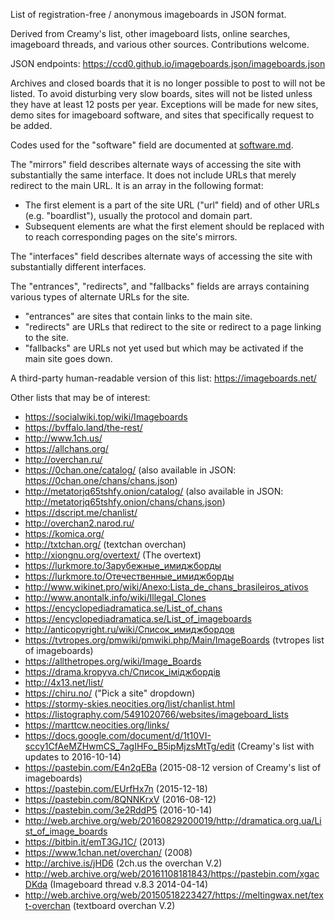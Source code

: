 List of registration-free / anonymous imageboards in JSON format.

Derived from Creamy's list, other imageboard lists, online searches, imageboard threads, and various other sources. Contributions welcome.

JSON endpoints:
https://ccd0.github.io/imageboards.json/imageboards.json

Archives and closed boards that it is no longer possible to post to will not be listed.
To avoid disturbing very slow boards, sites will not be listed unless they have at least 12 posts per year.
Exceptions will be made for new sites, demo sites for imageboard software, and sites that specifically request to be added.

Codes used for the "software" field are documented at [software.md](software.md).

The "mirrors" field describes alternate ways of accessing the site with substantially the same interface. It does not include URLs that merely redirect to the main URL. It is an array in the following format:
* The first element is a part of the site URL ("url" field) and of other URLs (e.g. "boardlist"), usually the protocol and domain part.
* Subsequent elements are what the first element should be replaced with to reach corresponding pages on the site's mirrors.

The "interfaces" field describes alternate ways of accessing the site with substantially different interfaces.

The "entrances", "redirects", and "fallbacks" fields are arrays containing various types of alternate URLs for the site.
* "entrances" are sites that contain links to the main site.
* "redirects" are URLs that redirect to the site or redirect to a page linking to the site.
* "fallbacks" are URLs not yet used but which may be activated if the main site goes down.

A third-party human-readable version of this list:
https://imageboards.net/

Other lists that may be of interest:
* https://socialwiki.top/wiki/Imageboards
* https://bvffalo.land/the-rest/
* http://www.1ch.us/
* https://allchans.org/
* http://overchan.ru/
* https://0chan.one/catalog/ (also available in JSON: https://0chan.one/chans/chans.json)
* http://metatorjq65tshfy.onion/catalog/ (also available in JSON: http://metatorjq65tshfy.onion/chans/chans.json)
* https://dscript.me/chanlist/
* http://overchan2.narod.ru/
* https://komica.org/
* http://txtchan.org/ (textchan overchan)
* http://xiongnu.org/overtext/ (The overtext)
* https://lurkmore.to/Зарубежные_имиджборды
* https://lurkmore.to/Отечественные_имиджборды
* http://www.wikinet.pro/wiki/Anexo:Lista_de_chans_brasileiros_ativos
* http://www.anontalk.info/wiki/Illegal_Clones
* https://encyclopediadramatica.se/List_of_chans
* https://encyclopediadramatica.se/List_of_imageboards
* http://anticopyright.ru/wiki/Список_имиджбордов
* https://tvtropes.org/pmwiki/pmwiki.php/Main/ImageBoards (tvtropes list of imageboards)
* https://allthetropes.org/wiki/Image_Boards
* https://drama.kropyva.ch/Список_іміджбордів
* http://4x13.net/list/
* https://chiru.no/ ("Pick a site" dropdown)
* https://stormy-skies.neocities.org/list/chanlist.html
* https://listography.com/5491020766/websites/imageboard_lists
* https://marttcw.neocities.org/links/
* https://docs.google.com/document/d/1t10VI-sccy1CfAeMZHwmCS_7agIHFo_B5ipMjzsMtTg/edit (Creamy's list with updates to 2016-10-14)
* https://pastebin.com/E4n2qEBa (2015-08-12 version of Creamy's list of imageboards)
* https://pastebin.com/EUrfHx7n (2015-12-18)
* https://pastebin.com/8QNNKrxV (2016-08-12)
* https://pastebin.com/3e2RddP5 (2016-10-14)
* http://web.archive.org/web/20160829200019/http://dramatica.org.ua/List_of_image_boards
* https://bitbin.it/emT3GJ1C/ (2013)
* https://www.1chan.net/overchan/ (2008)
* http://archive.is/jHD6 (2ch.us the overchan V.2)
* http://web.archive.org/web/20161108181843/https://pastebin.com/xgacDKda (Imageboard thread v.8.3 2014-04-14)
* http://web.archive.org/web/20150518223427/https://meltingwax.net/text-overchan (textboard overchan V.2)
